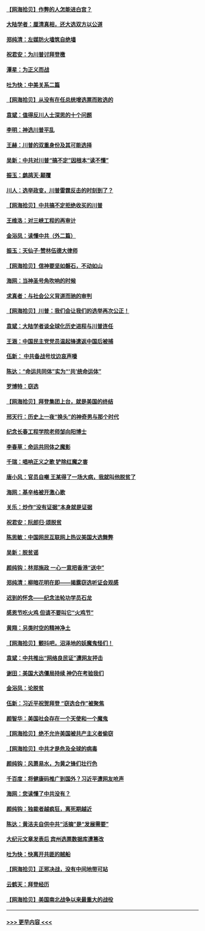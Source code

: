 #### [【网海拾贝】作弊的人怎能进白宫？](../pages/nsc993/n12603546.md?t=12090002) 
#### [大陆学者：厘清真相，还大选双方以公道](../pages/nsc993/n12603475.md?t=12090002) 
#### [郑纯清：左媒防火墙筑自绝墙](../pages/nsc993/n12602226.md?t=12090002) 
#### [祝君安：为川普讨拜登檄](../pages/nsc993/n12602199.md?t=12090002) 
#### [潭星：为正义而战](../pages/nsc993/n12600926.md?t=12090002) 
#### [吐为快：中美关系二篇](../pages/nsc993/n12600908.md?t=12090002) 
#### [【网海拾贝】从没有在任总统增选票而败选的](../pages/nsc993/n12600435.md?t=12090002) 
#### [袁斌：值得反川人士深思的十个问题](../pages/nsc993/n12600332.md?t=12090002) 
#### [李明：神选川普平乱](../pages/nsc993/n12599751.md?t=12090002) 
#### [王赫：川普的双重身份及其可能选择](../pages/nsc993/n12599723.md?t=12090002) 
#### [吴新：中共对川普“搞不定”因根本“读不懂”](../pages/nsc993/n12599502.md?t=12090002) 
#### [振玉：鹧鸪天‧颠覆](../pages/nsc993/n12599494.md?t=12090002) 
#### [川人：选举政变，川普雷霆反击的时刻到了？](../pages/nsc993/n12599291.md?t=12090002) 
#### [【网海拾贝】中共搞不定拒绝收买的川普](../pages/nsc993/n12598955.md?t=12090002) 
#### [王维洛：对三峡工程的再审计](../pages/nsc993/n12598436.md?t=12090002) 
#### [金浴凤：读懂中共（外二篇）](../pages/nsc993/n12597943.md?t=12090002) 
#### [振玉：天仙子‧赞林伍德大律师](../pages/nsc993/n12597929.md?t=12090002) 
#### [【网海拾贝】信神要坚如磐石，不动如山](../pages/nsc993/n12597901.md?t=12090002) 
#### [海网：当神圣号角吹响的时候](../pages/nsc993/n12595891.md?t=12090002) 
#### [求真者：与社会公义背道而驰的审判](../pages/nsc993/n12595868.md?t=12090002) 
#### [【网海拾贝】川普：我们会让我们的选举再次公正！](../pages/nsc993/n12594930.md?t=12090002) 
#### [袁斌：大陆学者谈全球化历史进程与川普连任](../pages/nsc993/n12594690.md?t=12090002) 
#### [王涵：中国民主党党员温起锋遣返中国后被捕](../pages/nsc993/n12594540.md?t=12090002) 
#### [伍新： 中共备战号坟边哀声嚎](../pages/nsc993/n12593086.md?t=12090002) 
#### [陈达：“命运共同体”实为“‘共’统命运体”](../pages/nsc993/n12590865.md?t=12090002) 
#### [罗博特：窃选](../pages/nsc993/n12590619.md?t=12090002) 
#### [【网海拾贝】拜登集团上台，就是美国的终结](../pages/nsc993/n12589725.md?t=12090002) 
#### [邢天行：历史上一夜“换头”的神奇男与那个时代](../pages/nsc993/n12589424.md?t=12090002) 
#### [纪念长春工程学院老师邹向阳博士](../pages/nsc993/n12585390.md?t=12090002) 
#### [李春草：命运共同体之魔影](../pages/nsc993/n12585026.md?t=12090002) 
#### [千瑞：唱响正义之歌 铲除红魔之害](../pages/nsc993/n12585002.md?t=12090002) 
#### [唐小风：官员自嘲 王某得了一场大病，我就叫他脱贫了](../pages/nsc993/n12584981.md?t=12090002) 
#### [海网：基辛格被开激心歌](../pages/nsc993/n12584946.md?t=12090002) 
#### [关乐：炒作“没有证据”本身就是证据](../pages/nsc993/n12583146.md?t=12090002) 
#### [祝君安：阮郎归‧颂脱贫](../pages/nsc993/n12583119.md?t=12090002) 
#### [陈思敏：中国网民互联网上热议美国大选舞弊](../pages/nsc993/n12582845.md?t=12090002) 
#### [吴新：脱贫谣](../pages/nsc993/n12580839.md?t=12090002) 
#### [颜纯钩：林郑施政 一心一意把香港“送中”](../pages/nsc993/n12580805.md?t=12090002) 
#### [郑纯清：柳暗花明在即——揭露窃选听证会观感](../pages/nsc993/n12580795.md?t=12090002) 
#### [迟到的怀念——纪念法轮功学员石龙](../pages/nsc993/n12580245.md?t=12090002) 
#### [感恩节吃火鸡  但请不要叫它“火鸡节”](../pages/nsc993/n12580252.md?t=12090002) 
#### [黄翔：另类时空的精神净土](../pages/nsc993/n12578638.md?t=12090002) 
#### [【网海拾贝】颤抖吧，沼泽地的妖魔鬼怪们！](../pages/nsc993/n12578552.md?t=12090002) 
#### [袁斌：中共推出“网络良民证”遭网友抨击](../pages/nsc993/n12578511.md?t=12090002) 
#### [谢田：美国大选僵局持续 神仍在考验我们](../pages/nsc993/n12577432.md?t=12090002) 
#### [金浴凤：论脱贫](../pages/nsc993/n12576386.md?t=12090002) 
#### [伍新：习近平祝贺拜登 “窃选合作”被聚焦](../pages/nsc993/n12576358.md?t=12090002) 
#### [颜智华：美国社会存在一个天使和一个魔鬼](../pages/nsc993/n12574299.md?t=12090002) 
#### [【网海拾贝】绝不允许美国被共产主义者偷窃](../pages/nsc993/n12573396.md?t=12090002) 
#### [【网海拾贝】中共才是危及全球的病毒](../pages/nsc993/n12571204.md?t=12090002) 
#### [颜纯钩：风萧易水，为黄之锋们壮行色](../pages/nsc993/n12571487.md?t=12090002) 
#### [千百度：将健康码推广到国外？习近平遭网友呛声](../pages/nsc993/n12570808.md?t=12090002) 
#### [海网：您读懂了中共没有？](../pages/nsc993/n12570487.md?t=12090002) 
#### [颜纯钩：独裁者越疯狂，离死期越近](../pages/nsc993/n12569055.md?t=12090002) 
#### [陈达：黄洁夫自供中共“活摘”是“发展需要”](../pages/nsc993/n12568541.md?t=12090002) 
#### [大纪元文章发表后 宾州选票数据库遭篡改](../pages/nsc993/n12568105.md?t=12090002) 
#### [吐为快：快离开共匪的贼船](../pages/nsc993/n12568462.md?t=12090002) 
#### [【网海拾贝】正邪决战，没有中间地带可站](../pages/nsc993/n12568439.md?t=12090002) 
#### [云鹤天：拜登经历](../pages/nsc993/n12567294.md?t=12090002) 
#### [【网海拾贝】美国南北战争以来最重大的战役](../pages/nsc993/n12567247.md?t=12090002) 

----
#### [ >>> 更早内容 <<< ](../indexes/nsc993-earlier.md)
